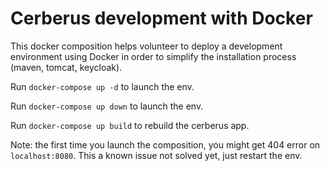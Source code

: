 # Cerberus development with Docker

This docker composition helps volunteer to deploy a development environment using Docker in order to simplify the installation process (maven, tomcat, keycloak).

Run `docker-compose up -d` to launch the env.

Run `docker-compose up down` to launch the env.

Run `docker-compose up build` to rebuild the cerberus app.

Note: the first time you launch the composition, you might get 404 error on `localhost:8080`. This a known issue not solved yet, just restart the env. 
